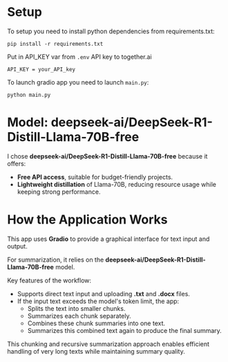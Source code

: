 # Setup

To setup you need to install python dependencies from requirements.txt:
```
pip install -r requirements.txt
```

Put in API_KEY var from `.env` API key to together.ai
```
API_KEY = your_API_key
```

To launch gradio app you need to launch `main.py`:
```
python main.py
```

# Model: deepseek-ai/DeepSeek-R1-Distill-Llama-70B-free

I chose **deepseek-ai/DeepSeek-R1-Distill-Llama-70B-free** because it offers:

- **Free API access**, suitable for budget-friendly projects.
- **Lightweight distillation** of Llama-70B, reducing resource usage while keeping strong performance.

# How the Application Works

This app uses **Gradio** to provide a graphical interface for text input and output.

For summarization, it relies on the **deepseek-ai/DeepSeek-R1-Distill-Llama-70B-free** model.

Key features of the workflow:

- Supports direct text input and uploading **.txt** and **.docx** files.
- If the input text exceeds the model's token limit, the app:
  - Splits the text into smaller chunks.
  - Summarizes each chunk separately.
  - Combines these chunk summaries into one text.
  - Summarizes this combined text again to produce the final summary.

This chunking and recursive summarization approach enables efficient handling of very long texts while maintaining summary quality.
